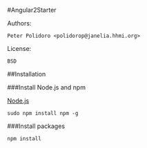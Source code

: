 #Angular2Starter

Authors:

    Peter Polidoro <polidorop@janelia.hhmi.org>

License:

    BSD

##Installation

###Install Node.js and npm

[Node.js](https://nodejs.org/en/download/)

```shell
sudo npm install npm -g
```

###Install packages

```shell
npm install
```
